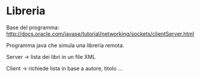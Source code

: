 Libreria
========
Base del programma:
http://docs.oracle.com/javase/tutorial/networking/sockets/clientServer.html


Programma java che simula una libreria remota.


Server -> lista dei libri in un file XML

Client -> richiede lista in base a autore, titolo ...